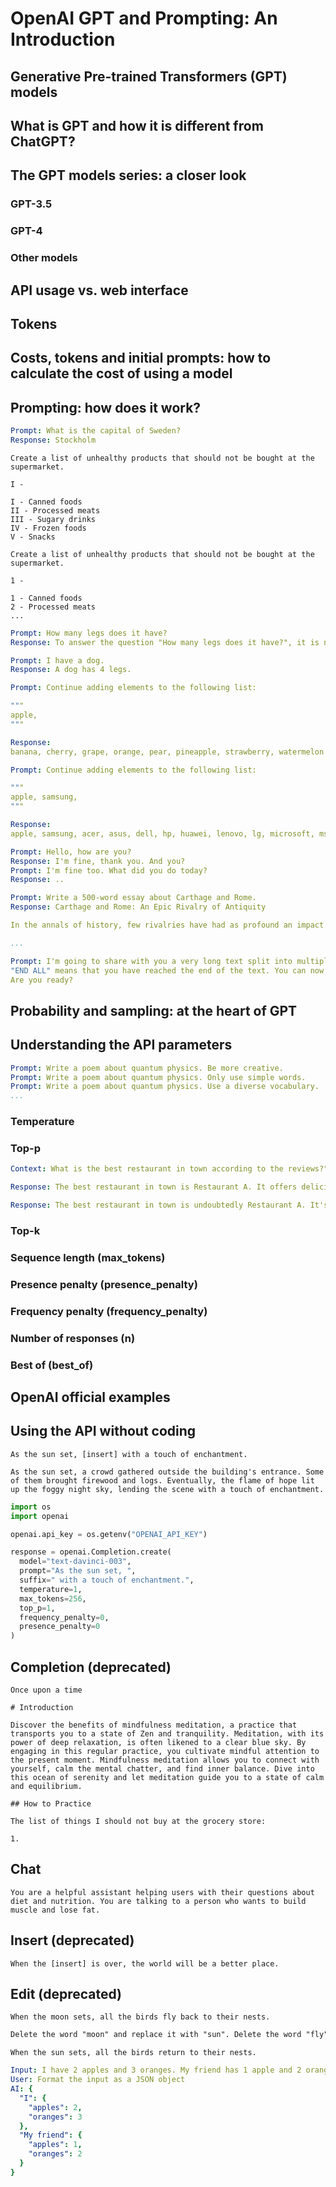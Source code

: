 # OpenAI GPT and Prompting: An Introduction


## Generative Pre-trained Transformers (GPT) models


## What is GPT and how it is different from ChatGPT?


## The GPT models series: a closer look


### GPT-3.5


### GPT-4


### Other models


## API usage vs. web interface


## Tokens


## Costs, tokens and initial prompts: how to calculate the cost of using a model


## Prompting: how does it work?


```yaml
Prompt: What is the capital of Sweden?
Response: Stockholm
```


```text
Create a list of unhealthy products that should not be bought at the supermarket.

I - 
```


```text
I - Canned foods
II - Processed meats
III - Sugary drinks
IV - Frozen foods
V - Snacks
```


```text
Create a list of unhealthy products that should not be bought at the supermarket.

1 - 
```


```text
1 - Canned foods
2 - Processed meats
...
```


```yaml
Prompt: How many legs does it have?
Response: To answer the question "How many legs does it have?", it is necessary to know which animal you are referring to.

Prompt: I have a dog.
Response: A dog has 4 legs.
```


```yaml
Prompt: Continue adding elements to the following list:

"""
apple,
"""

Response:
banana, cherry, grape, orange, pear, pineapple, strawberry, watermelon
```


```yaml
Prompt: Continue adding elements to the following list:

"""
apple, samsung,
"""

Response:
apple, samsung, acer, asus, dell, hp, huawei, lenovo, lg, microsoft, msi, nokia, oppo, razer, sony, xiaomi
```


```yaml
Prompt: Hello, how are you?
Response: I'm fine, thank you. And you?
Prompt: I'm fine too. What did you do today?
Response: ..
```


```yaml
Prompt: Write a 500-word essay about Carthage and Rome.
Response: Carthage and Rome: An Epic Rivalry of Antiquity

In the annals of history, few rivalries have had as profound an impact on the course of civilization as that of Carthage and Rome. Both empires, boasting vast territories and immense power, were destined to clash in the Mediterranean for supremacy. This confrontation, often romanticized but undeniably brutal, would determine the trajectory of the Western world for centuries to come.

...
```


```yaml
Prompt: I'm going to share with you a very long text split into multiple prompts. Every part of the text will end with an "END PART" message. You can use this  to understand where a part ends and where the next part begins. When you see the "END PART" message, reply with "NEXT PART PLEASE" until you see "END ALL".
"END ALL" means that you have reached the end of the text. You can now reply with "END ALL" to confirm that you have read the entire text. 
Are you ready?
```


## Probability and sampling: at the heart of GPT


## Understanding the API parameters


```yaml
Prompt: Write a poem about quantum physics. Be more creative.
Prompt: Write a poem about quantum physics. Only use simple words.
Prompt: Write a poem about quantum physics. Use a diverse vocabulary.
...
```


### Temperature


### Top-p


```yaml
Context: What is the best restaurant in town according to the reviews?"
```


```yaml
Response: The best restaurant in town is Restaurant A. It offers delicious cuisine and exceptional service. The reviews love it!
```


```yaml
Response: The best restaurant in town is undoubtedly Restaurant A. It's incredibly popular and highly appreciated by the critics.
```


### Top-k


### Sequence length (max_tokens)


### Presence penalty (presence_penalty)


### Frequency penalty (frequency_penalty)


### Number of responses (n)


### Best of (best_of)


## OpenAI official examples


## Using the API without coding


```text
As the sun set, [insert] with a touch of enchantment.
```


```text
As the sun set, a crowd gathered outside the building's entrance. Some of them brought firewood and logs. Eventually, the flame of hope lit up the foggy night sky, lending the scene with a touch of enchantment.
```


```python
import os
import openai

openai.api_key = os.getenv("OPENAI_API_KEY")

response = openai.Completion.create(
  model="text-davinci-003",
  prompt="As the sun set, ",
  suffix=" with a touch of enchantment.",
  temperature=1,
  max_tokens=256,
  top_p=1,
  frequency_penalty=0,
  presence_penalty=0
)
```


## Completion (deprecated)


```text
Once upon a time
```


```text
# Introduction

Discover the benefits of mindfulness meditation, a practice that transports you to a state of Zen and tranquility. Meditation, with its power of deep relaxation, is often likened to a clear blue sky. By engaging in this regular practice, you cultivate mindful attention to the present moment. Mindfulness meditation allows you to connect with yourself, calm the mental chatter, and find inner balance. Dive into this ocean of serenity and let meditation guide you to a state of calm and equilibrium.

## How to Practice
```


```text
The list of things I should not buy at the grocery store:

1. 
```


## Chat


```text
You are a helpful assistant helping users with their questions about diet and nutrition. You are talking to a person who wants to build muscle and lose fat.
```


## Insert (deprecated)


```text
When the [insert] is over, the world will be a better place.
```


## Edit (deprecated)


```text
When the moon sets, all the birds fly back to their nests.
```


```txt
Delete the word "moon" and replace it with "sun". Delete the word "fly" and replace it with "return".
```


```text
When the sun sets, all the birds return to their nests.
```


```yaml
Input: I have 2 apples and 3 oranges. My friend has 1 apple and 2 oranges.
User: Format the input as a JSON object
AI: {
  "I": {
    "apples": 2,
    "oranges": 3
  },
  "My friend": {
    "apples": 1,
    "oranges": 2
  }
}
```